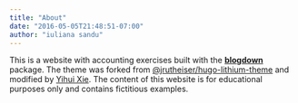 ```yaml
---
title: "About"
date: "2016-05-05T21:48:51-07:00"
author: "iuliana sandu"
---
```


This is a website with accounting exercises built with the [**blogdown**](https://github.com/rstudio/blogdown) package. The theme was forked from [@jrutheiser/hugo-lithium-theme](https://github.com/jrutheiser/hugo-lithium-theme) and modified by [Yihui Xie](https://github.com/yihui/hugo-lithium-theme). The content of this website is for educational purposes only and contains fictitious examples.
